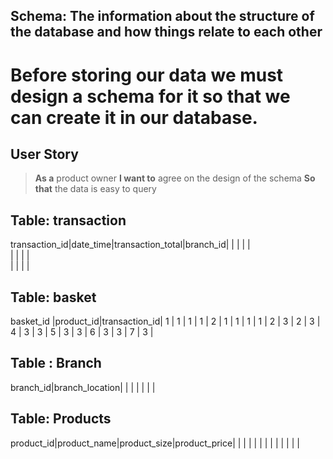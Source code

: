 ## Schema: The information about the structure of the database and how things relate to each other 

# Before storing our data we must design a schema for it so that we can create it in our database.

## User Story

> **As a** product owner
> **I want to** agree on the design of the schema
> **So that** the data is easy to query


## Table: transaction

transaction_id|date_time|transaction_total|branch_id|
              |         |                 |         |                
              |         |                 |         |                
              |         |                 |         |                 


## Table: basket

basket_id |product_id|transaction_id|
    1     |     1    |     1        |
    1     |     2    |     1        |
    1     |     1    |     1        |
    2     |     3    |     2        |
    3     |     4    |     3        |
    3     |     5    |     3        |
    3     |     6    |     3        |
    3     |     7    |     3        |




## Table : Branch 

branch_id|branch_location|
         |               |
         |               |
         |               |


## Table: Products

product_id|product_name|product_size|product_price|
          |            |            |             |
          |            |            |             |
          |            |            |             |

